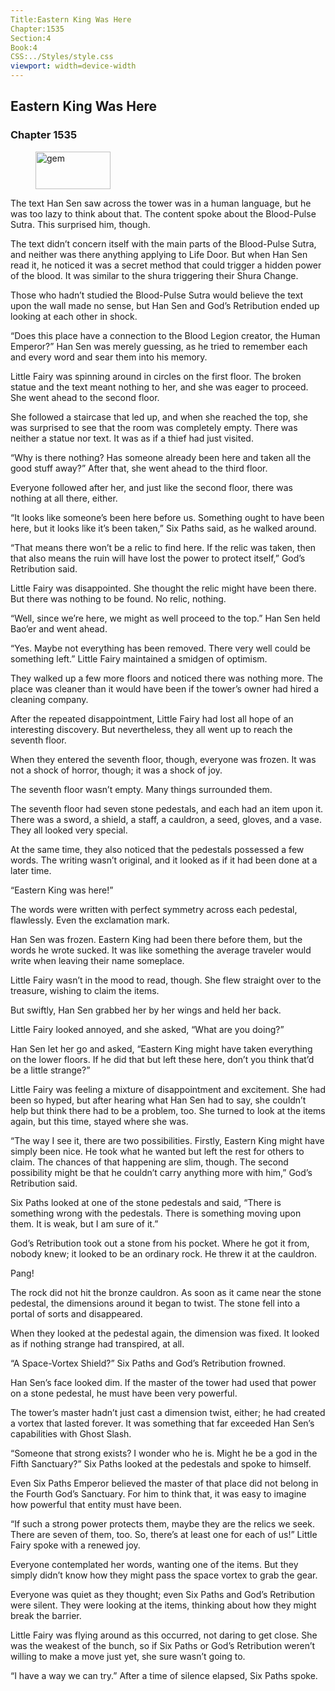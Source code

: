 ```yaml
---
Title:Eastern King Was Here 
Chapter:1535 
Section:4 
Book:4 
CSS:../Styles/style.css 
viewport: width=device-width
---
```

  
## Eastern King Was Here
### Chapter 1535
  
<figure>
	<img src="../Images/gem.gif" alt="gem" id="gem" width="120" height="60" />
</figure>
  

  
The text Han Sen saw across the tower was in a human language, but he was too lazy to think about that. The content spoke about the Blood-Pulse Sutra. This surprised him, though.

The text didn’t concern itself with the main parts of the Blood-Pulse Sutra, and neither was there anything applying to Life Door. But when Han Sen read it, he noticed it was a secret method that could trigger a hidden power of the blood. It was similar to the shura triggering their Shura Change.

Those who hadn’t studied the Blood-Pulse Sutra would believe the text upon the wall made no sense, but Han Sen and God’s Retribution ended up looking at each other in shock.

“Does this place have a connection to the Blood Legion creator, the Human Emperor?” Han Sen was merely guessing, as he tried to remember each and every word and sear them into his memory.

Little Fairy was spinning around in circles on the first floor. The broken statue and the text meant nothing to her, and she was eager to proceed. She went ahead to the second floor.

She followed a staircase that led up, and when she reached the top, she was surprised to see that the room was completely empty. There was neither a statue nor text. It was as if a thief had just visited.

“Why is there nothing? Has someone already been here and taken all the good stuff away?” After that, she went ahead to the third floor.

Everyone followed after her, and just like the second floor, there was nothing at all there, either.

“It looks like someone’s been here before us. Something ought to have been here, but it looks like it’s been taken,” Six Paths said, as he walked around.

“That means there won’t be a relic to find here. If the relic was taken, then that also means the ruin will have lost the power to protect itself,” God’s Retribution said.

Little Fairy was disappointed. She thought the relic might have been there. But there was nothing to be found. No relic, nothing.

“Well, since we’re here, we might as well proceed to the top.” Han Sen held Bao’er and went ahead.

“Yes. Maybe not everything has been removed. There very well could be something left.” Little Fairy maintained a smidgen of optimism.

They walked up a few more floors and noticed there was nothing more. The place was cleaner than it would have been if the tower’s owner had hired a cleaning company.

After the repeated disappointment, Little Fairy had lost all hope of an interesting discovery. But nevertheless, they all went up to reach the seventh floor.

When they entered the seventh floor, though, everyone was frozen. It was not a shock of horror, though; it was a shock of joy.

The seventh floor wasn’t empty. Many things surrounded them.

The seventh floor had seven stone pedestals, and each had an item upon it. There was a sword, a shield, a staff, a cauldron, a seed, gloves, and a vase. They all looked very special.

At the same time, they also noticed that the pedestals possessed a few words. The writing wasn’t original, and it looked as if it had been done at a later time.

“Eastern King was here!”

The words were written with perfect symmetry across each pedestal, flawlessly. Even the exclamation mark.

Han Sen was frozen. Eastern King had been there before them, but the words he wrote sucked. It was like something the average traveler would write when leaving their name someplace.

Little Fairy wasn’t in the mood to read, though. She flew straight over to the treasure, wishing to claim the items.

But swiftly, Han Sen grabbed her by her wings and held her back.

Little Fairy looked annoyed, and she asked, “What are you doing?”

Han Sen let her go and asked, “Eastern King might have taken everything on the lower floors. If he did that but left these here, don’t you think that’d be a little strange?”

Little Fairy was feeling a mixture of disappointment and excitement. She had been so hyped, but after hearing what Han Sen had to say, she couldn’t help but think there had to be a problem, too. She turned to look at the items again, but this time, stayed where she was.

“The way I see it, there are two possibilities. Firstly, Eastern King might have simply been nice. He took what he wanted but left the rest for others to claim. The chances of that happening are slim, though. The second possibility might be that he couldn’t carry anything more with him,” God’s Retribution said.

Six Paths looked at one of the stone pedestals and said, “There is something wrong with the pedestals. There is something moving upon them. It is weak, but I am sure of it.”

God’s Retribution took out a stone from his pocket. Where he got it from, nobody knew; it looked to be an ordinary rock. He threw it at the cauldron.

Pang!

The rock did not hit the bronze cauldron. As soon as it came near the stone pedestal, the dimensions around it began to twist. The stone fell into a portal of sorts and disappeared.

When they looked at the pedestal again, the dimension was fixed. It looked as if nothing strange had transpired, at all.

“A Space-Vortex Shield?” Six Paths and God’s Retribution frowned.

Han Sen’s face looked dim. If the master of the tower had used that power on a stone pedestal, he must have been very powerful.

The tower’s master hadn’t just cast a dimension twist, either; he had created a vortex that lasted forever. It was something that far exceeded Han Sen’s capabilities with Ghost Slash.

“Someone that strong exists? I wonder who he is. Might he be a god in the Fifth Sanctuary?” Six Paths looked at the pedestals and spoke to himself.

Even Six Paths Emperor believed the master of that place did not belong in the Fourth God’s Sanctuary. For him to think that, it was easy to imagine how powerful that entity must have been.

“If such a strong power protects them, maybe they are the relics we seek. There are seven of them, too. So, there’s at least one for each of us!” Little Fairy spoke with a renewed joy.

Everyone contemplated her words, wanting one of the items. But they simply didn’t know how they might pass the space vortex to grab the gear.

Everyone was quiet as they thought; even Six Paths and God’s Retribution were silent. They were looking at the items, thinking about how they might break the barrier.

Little Fairy was flying around as this occurred, not daring to get close. She was the weakest of the bunch, so if Six Paths or God’s Retribution weren’t willing to make a move just yet, she sure wasn’t going to.

“I have a way we can try.” After a time of silence elapsed, Six Paths spoke.